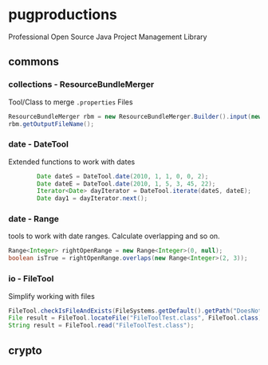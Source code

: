 # pugproductions
Professional Open Source Java Project Management Library

## commons
### collections - ResourceBundleMerger
Tool/Class to merge `.properties` Files
```java
ResourceBundleMerger rbm = new ResourceBundleMerger.Builder().input(new String[]{"fileOne", "fileTwo"}).build();
rbm.getOutputFileName();
```
### date - DateTool
Extended functions to work with dates
```java
        Date dateS = DateTool.date(2010, 1, 1, 0, 0, 2);
        Date dateE = DateTool.date(2010, 1, 5, 3, 45, 22);
        Iterator<Date> dayIterator = DateTool.iterate(dateS, dateE);
        Date day1 = dayIterator.next();
```
### date - Range
tools to work with date ranges. Calculate overlapping and so on.
```java
Range<Integer> rightOpenRange = new Range<Integer>(0, null);
boolean isTrue = rightOpenRange.overlaps(new Range<Integer>(2, 3));
```
### io - FileTool
Simplify working with files
```java
FileTool.checkIsFileAndExists(FileSystems.getDefault().getPath("DoesNotExist.txt"));
File result = FileTool.locateFile("FileToolTest.class", FileTool.class);
String result = FileTool.read("FileToolTest.class");
```

## crypto
